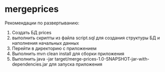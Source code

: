 # mergeprices

Рекомендации по развертыванию:
1. Создать БД prices
2. выполнить скрипты из файла script.sql для создания структуры БД и наполнения начальных данных
3. Перейти в директорию с приложением
4. Выполнить mvn clean install для сборки приложения
5. Выполнить java -jar target/merge-prices-1.0-SNAPSHOT-jar-with-dependencies.jar для запуска приложения
